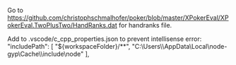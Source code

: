 Go to https://github.com/christophschmalhofer/poker/blob/master/XPokerEval/XPokerEval.TwoPlusTwo/HandRanks.dat for handranks file.

Add to .vscode/c_cpp_properties.json to prevent intellisense error:
"includePath": [
    "${workspaceFolder}/**",
    "C:\\Users\\<user>\\AppData\\Local\\node-gyp\\Cache\\<node-version>\\include\\node"
],